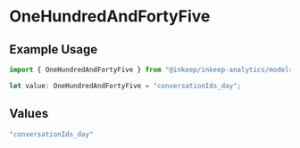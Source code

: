 # OneHundredAndFortyFive

## Example Usage

```typescript
import { OneHundredAndFortyFive } from "@inkeep/inkeep-analytics/models/operations";

let value: OneHundredAndFortyFive = "conversationIds_day";
```

## Values

```typescript
"conversationIds_day"
```